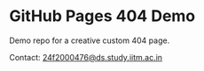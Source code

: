 # GitHub Pages 404 Demo

Demo repo for a creative custom 404 page.

Contact: 24f2000476@ds.study.iitm.ac.in
